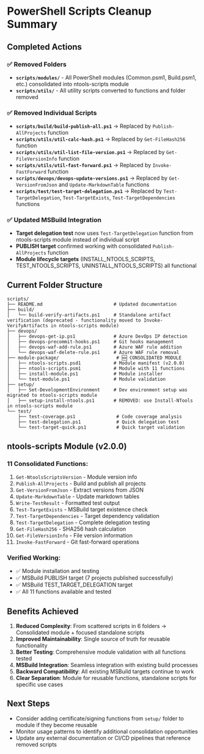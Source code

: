 # PowerShell Scripts Cleanup Summary

## Completed Actions

### ✅ **Removed Folders**
- **`scripts/modules/`** - All PowerShell modules (Common.psm1, Build.psm1, etc.) consolidated into ntools-scripts module
- **`scripts/utils/`** - All utility scripts converted to functions and folder removed

### ✅ **Removed Individual Scripts**
- **`scripts/build/build-publish-all.ps1`** → Replaced by `Publish-AllProjects` function
- **`scripts/utils/util-calc-hash.ps1`** → Replaced by `Get-FileHash256` function  
- **`scripts/utils/util-list-file-version.ps1`** → Replaced by `Get-FileVersionInfo` function
- **`scripts/utils/util-fast-forward.ps1`** → Replaced by `Invoke-FastForward` function
- **`scripts/devops/devops-update-versions.ps1`** → Replaced by `Get-VersionFromJson` and `Update-MarkdownTable` functions
- **`scripts/test/test-target-delegation.ps1`** → Replaced by `Test-TargetDelegation`, `Test-TargetExists`, `Test-TargetDependencies` functions

### ✅ **Updated MSBuild Integration**
- **Target delegation test** now uses `Test-TargetDelegation` function from ntools-scripts module instead of individual script
- **PUBLISH target** confirmed working with consolidated `Publish-AllProjects` function
- **Module lifecycle targets** (INSTALL_NTOOLS_SCRIPTS, TEST_NTOOLS_SCRIPTS, UNINSTALL_NTOOLS_SCRIPTS) all functional

## Current Folder Structure

```
scripts/
├── README.md                          # Updated documentation
├── build/
│   └── build-verify-artifacts.ps1     # Standalone artifact verification (deprecated - functionality moved to Invoke-VerifyArtifacts in ntools-scripts module)
├── devops/
│   ├── devops-get-ip.ps1              # Azure DevOps IP detection
│   ├── devops-precommit-hooks.ps1     # Git hooks management
│   ├── devops-waf-add-rule.ps1        # Azure WAF rule addition
│   └── devops-waf-delete-rule.ps1     # Azure WAF rule removal
├── module-package/                     # 🆕 CONSOLIDATED MODULE
│   ├── ntools-scripts.psd1            # Module manifest (v2.0.0)
│   ├── ntools-scripts.psm1            # Module with 11 functions
│   ├── install-module.ps1             # Module installer
│   └── test-module.ps1                # Module validation
├── setup/
│   ├── Set-DevelopmentEnvironment     # Dev environment setup was migrated to ntools-scripts module
│   ├── setup-install-ntools.ps1       # REMOVED: use Install-NTools in ntools-scripts module
└── test/
    ├── test-coverage.ps1               # Code coverage analysis
    ├── test-delegation.ps1             # Quick delegation test
    └── test-target-quick.ps1           # Quick target validation
```

## ntools-scripts Module (v2.0.0)

### **11 Consolidated Functions:**
1. `Get-NtoolsScriptsVersion` - Module version info
2. `Publish-AllProjects` - Build and publish all projects
3. `Get-VersionFromJson` - Extract versions from JSON
4. `Update-MarkdownTable` - Update markdown tables
5. `Write-TestResult` - Formatted test output
6. `Test-TargetExists` - MSBuild target existence check
7. `Test-TargetDependencies` - Target dependency validation
8. `Test-TargetDelegation` - Complete delegation testing
9. `Get-FileHash256` - SHA256 hash calculation
10. `Get-FileVersionInfo` - File version information
11. `Invoke-FastForward` - Git fast-forward operations

### **Verified Working:**
- ✅ Module installation and testing
- ✅ MSBuild PUBLISH target (7 projects published successfully)
- ✅ MSBuild TEST_TARGET_DELEGATION target
- ✅ All 11 functions available and tested

## Benefits Achieved

1. **Reduced Complexity**: From scattered scripts in 6 folders → Consolidated module + focused standalone scripts
2. **Improved Maintainability**: Single source of truth for reusable functionality
3. **Better Testing**: Comprehensive module validation with all functions tested
4. **MSBuild Integration**: Seamless integration with existing build processes
5. **Backward Compatibility**: All existing MSBuild targets continue to work
6. **Clear Separation**: Module for reusable functions, standalone scripts for specific use cases

## Next Steps

- Consider adding certificate/signing functions from `setup/` folder to module if they become reusable
- Monitor usage patterns to identify additional consolidation opportunities
- Update any external documentation or CI/CD pipelines that reference removed scripts
